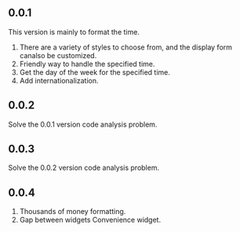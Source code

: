 ## 0.0.1

This version is mainly to format the time. 

1. There are a variety of styles to choose from, and the display form canalso be customized.
2. Friendly way to handle the specified time.
3. Get the day of the week for the specified time.
4. Add internationalization.

## 0.0.2
Solve the 0.0.1 version code analysis problem.

##  0.0.3
Solve the 0.0.2 version code analysis problem.

## 0.0.4
1. Thousands of money formatting. 
2. Gap between widgets Convenience widget.